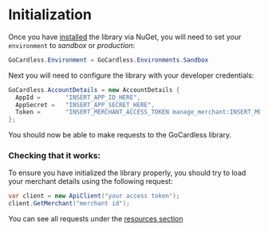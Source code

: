 # Initialization

Once you have [installed](#installation) the library via NuGet, you will need to set your `environment` to _sandbox_ or _production_:

```csharp
GoCardless.Environment = GoCardless.Environments.Sandbox
```

Next you will need to configure the library with your developer credentials:

```csharp
GoCardless.AccountDetails = new AccountDetails {
  AppId = 		"INSERT_APP_ID_HERE",
  AppSecret = 	"INSERT_APP_SECRET_HERE",
  Token = 		"INSERT_MERCHANT_ACCESS_TOKEN manage_merchant:INSERT_MERCHANT_ID"
};
```

You should now be able to make requests to the GoCardless library.

### Checking that it works:
To ensure you have initialized the library properly, you should try to load your merchant details using the following request:
```csharp
var client = new ApiClient("your access token");
client.GetMerchant("merchant id");
```

You can see all requests under the [resources section](#bill)
